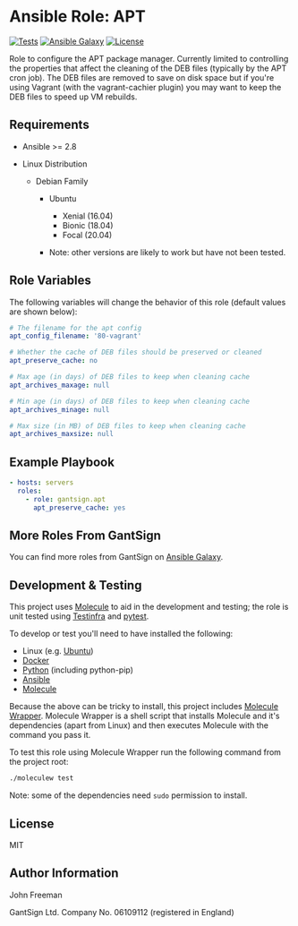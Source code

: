 Ansible Role: APT
=================

[![Tests](https://github.com/gantsign/ansible-role-apt/workflows/Tests/badge.svg)](https://github.com/gantsign/ansible-role-apt/actions?query=workflow%3ATests)
[![Ansible Galaxy](https://img.shields.io/badge/ansible--galaxy-gantsign.apt-blue.svg)](https://galaxy.ansible.com/gantsign/apt)
[![License](https://img.shields.io/badge/license-MIT-blue.svg)](https://raw.githubusercontent.com/gantsign/ansible-role-apt/master/LICENSE)

Role to configure the APT package manager. Currently limited to controlling the
properties that affect the cleaning of the DEB files (typically by the APT cron
job). The DEB files are removed to save on disk space but if you're using
Vagrant (with the vagrant-cachier plugin) you may want to keep the DEB files to
speed up VM rebuilds.

Requirements
------------

* Ansible >= 2.8

* Linux Distribution

    * Debian Family

        * Ubuntu

            * Xenial (16.04)
            * Bionic (18.04)
            * Focal (20.04)

        * Note: other versions are likely to work but have not been tested.

Role Variables
--------------

The following variables will change the behavior of this role (default values
are shown below):

```yaml
# The filename for the apt config
apt_config_filename: '80-vagrant'

# Whether the cache of DEB files should be preserved or cleaned
apt_preserve_cache: no

# Max age (in days) of DEB files to keep when cleaning cache
apt_archives_maxage: null

# Min age (in days) of DEB files to keep when cleaning cache
apt_archives_minage: null

# Max size (in MB) of DEB files to keep when cleaning cache
apt_archives_maxsize: null
```

Example Playbook
----------------

```yaml
- hosts: servers
  roles:
    - role: gantsign.apt
      apt_preserve_cache: yes
```

More Roles From GantSign
------------------------

You can find more roles from GantSign on
[Ansible Galaxy](https://galaxy.ansible.com/gantsign).

Development & Testing
---------------------

This project uses [Molecule](http://molecule.readthedocs.io/) to aid in the
development and testing; the role is unit tested using
[Testinfra](http://testinfra.readthedocs.io/) and
[pytest](http://docs.pytest.org/).

To develop or test you'll need to have installed the following:

* Linux (e.g. [Ubuntu](http://www.ubuntu.com/))
* [Docker](https://www.docker.com/)
* [Python](https://www.python.org/) (including python-pip)
* [Ansible](https://www.ansible.com/)
* [Molecule](http://molecule.readthedocs.io/)

Because the above can be tricky to install, this project includes
[Molecule Wrapper](https://github.com/gantsign/molecule-wrapper). Molecule
Wrapper is a shell script that installs Molecule and it's dependencies (apart
from Linux) and then executes Molecule with the command you pass it.

To test this role using Molecule Wrapper run the following command from the
project root:

```bash
./moleculew test
```

Note: some of the dependencies need `sudo` permission to install.

License
-------

MIT

Author Information
------------------

John Freeman

GantSign Ltd.
Company No. 06109112 (registered in England)
